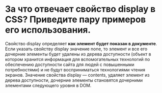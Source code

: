 За что отвечает свойство display в CSS? Приведите пару примеров его использования.
=====================

Свойство display определяет **как элемент будет показан в документе**. Если указать свойству display значение none, то элемент и все его дочерние элементы будет удалены из дерева доступности (объект в котором хранится информация для вспомогательных технологий по обеспечению доступности сайта для людей с повышенными потребностями) и не будут восприниматься технологиями чтения экранов. Значение свойства display — contents, удаляет элемент из дерева доступности, дочерние элементы становятся дочерними элементами следующего уровня в DOM.
